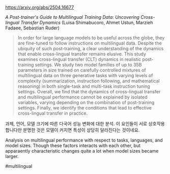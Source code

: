 https://arxiv.org/abs/2504.16677

*A Post-trainer's Guide to Multilingual Training Data: Uncovering Cross-lingual Transfer Dynamics* (Luisa Shimabucoro, Ahmet Ustun, Marzieh Fadaee, Sebastian Ruder)

> In order for large language models to be useful across the globe, they are fine-tuned to follow instructions on multilingual data. Despite the ubiquity of such post-training, a clear understanding of the dynamics that enable cross-lingual transfer remains elusive. This study examines cross-lingual transfer (CLT) dynamics in realistic post-training settings. We study two model families of up to 35B parameters in size trained on carefully controlled mixtures of multilingual data on three generative tasks with varying levels of complexity (summarization, instruction following, and mathematical reasoning) in both single-task and multi-task instruction tuning settings. Overall, we find that the dynamics of cross-lingual transfer and multilingual performance cannot be explained by isolated variables, varying depending on the combination of post-training settings. Finally, we identify the conditions that lead to effective cross-lingual transfer in practice.

과제, 언어, 모델 크기에 따른 다국어 성능 변화에 대한 분석. 이 요인들이 서로 상호작용합니다만 분명한 것은 모델이 커지면 특성이 상당히 달라진다는 것이네요.

<english>
Analysis on multilingual performance with respect to tasks, languages, and model sizes. Though these factors interacts with each other, but apparaently characteristic changes quite a lot when model sizes became larger.
</english>

#multilingual 